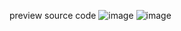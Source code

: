preview source code
![image](https://user-images.githubusercontent.com/45621594/198250588-428240b9-2b7b-4ead-ba10-964b98c4cca3.png)
![image](https://user-images.githubusercontent.com/45621594/198250646-02e03cc0-0774-418d-b867-707a3d48f20a.png)
